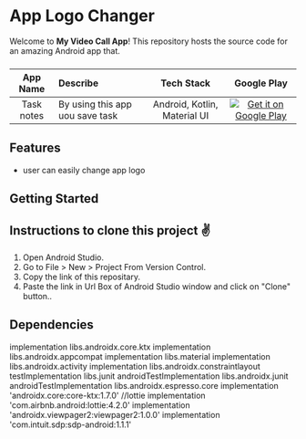 # App Logo Changer

Welcome to **My Video Call App**! This repository hosts the source code for an amazing Android app that.


###  
App Name                   | Describe                  | Tech Stack             | Google Play 
:------------------------: | :------------------------ | :------------------------: | :------------------------: 
Task notes | By using this app uou save task | Android, Kotlin,  Material UI | [![Get it on Google Play](https://firebasestorage.googleapis.com/v0/b/snapchat-f2264.appspot.com/o/T9HnFlW.png?alt=media&token=b46055e4-3b02-424f-9e88-862543831a8b)](https://play.google.com/store/apps/details?id=com.angel.snapchat)

## Features

- user can easily change app logo

## Getting Started


## Instructions to clone this project ✌
1. Open Android Studio.
2. Go to File > New > Project From Version Control.
3. Copy the link of this repositary.
4. Paste the link in Url Box of Android Studio window and click on "Clone" button..

## Dependencies

implementation libs.androidx.core.ktx
    implementation libs.androidx.appcompat
    implementation libs.material
    implementation libs.androidx.activity
    implementation libs.androidx.constraintlayout
    testImplementation libs.junit
    androidTestImplementation libs.androidx.junit
    androidTestImplementation libs.androidx.espresso.core
    implementation 'androidx.core:core-ktx:1.7.0'
//lottie
    implementation 'com.airbnb.android:lottie:4.2.0'
    implementation 'androidx.viewpager2:viewpager2:1.0.0'
    implementation 'com.intuit.sdp:sdp-android:1.1.1'
